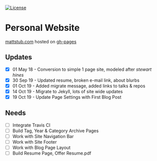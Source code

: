 [![License](https://img.shields.io/github/license/mattstub/mattstub.github.io.svg)](https://github.com/mattstub/mattstub.github.io/blob/master/LICENSE)

# Personal Website
[mattstub.com](http://www.mattstub.com) hosted on [gh-pages](https://www.github.com)

## Updates
- [x] 01 May 18 - Conversion to simple 1 page site, modeled after *stewart hines*
- [x] 30 Sep 19 - Updated resume, broken e-mail link, about blurbs
- [x] 01 Oct 19 - Added migrate message, added links to talks & repos
- [x] 14 Oct 19 - Migrate to Jekyll, lots of site wide updates
- [x] 19 Oct 19 - Update Page Settings with First Blog Post

## Needs
- [ ] Integrate Travis CI
- [ ] Build Tag, Year & Category Archive Pages
- [ ] Work with Site Navigation Bar
- [ ] Work with Site Footer
- [ ] Work with Blog Page Layout
- [ ] Build Resume Page, Offer Resume.pdf
